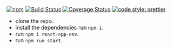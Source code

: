 [![npm](https://img.shields.io/npm/v/immer.svg)](https://www.npmjs.com/package/immer) 
[![Build Status](https://travis-ci.org/immerjs/immer.svg?branch=master)](https://travis-ci.org/immerjs/immer) 
[![Coverage Status](https://coveralls.io/repos/github/mweststrate/immer/badge.svg?branch=master)](https://coveralls.io/github/mweststrate/immer?branch=master) 
[![code style: prettier](https://img.shields.io/badge/code_style-prettier-ff69b4.svg)](https://github.com/prettier/prettier) 

- clone the repo.
- install the dependencies run `npm i`.
- run `npm i react-app-env`.
- run `npm run start`.
